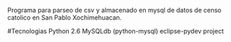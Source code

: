 Programa para parseo de csv y almacenado en mysql de
datos de censo catolico en San Pablo Xochimehuacan.

#Tecnologias
Python 2.6
MySQLdb (python-mysql)
eclipse-pydev project



